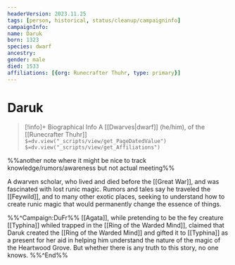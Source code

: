 ```yaml
---
headerVersion: 2023.11.25
tags: [person, historical, status/cleanup/campaigninfo]
campaignInfo:
name: Daruk
born: 1323
species: dwarf
ancestry:
gender: male
died: 1533
affiliations: [{org: Runecrafter Thuhr, type: primary}]
---
```

# Daruk
>[!info]+ Biographical Info
> A [[Dwarves|dwarf]] (he/him), of the [[Runecrafter Thuhr]]
> `$=dv.view("_scripts/view/get_PageDatedValue")`
> `$=dv.view("_scripts/view/get_Affiliations")`

%%another note where it might be nice to track knowledge/rumors/awareness but not actual meeting%%

A dwarven scholar, who lived and died before the [[Great War]], and was fascinated with lost runic magic. Rumors and tales say he traveled the [[Feywild]], and to many other exotic places, seeking to understand how to create runic magic that would permanently change the essence of things. 

%%^Campaign:DuFr%%
[[Agata]], while pretending to be the fey creature [[Typhina]] whiled trapped in the [[Ring of the Warded Mind]], claimed that Daruk created the [[Ring of the Warded Mind]] and gifted it to [[Typhina]] as a present for her aid in helping him understand the nature of the magic of the Heartwood Grove. But whether there is any truth to this story, no one knows. 
%%^End%%

